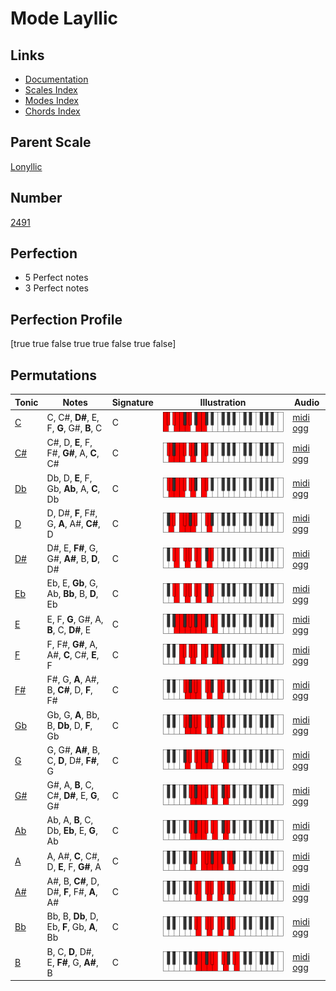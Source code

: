 # Mode Layllic

## Links

- [Documentation](index.md)
- [Scales Index](Scales.md)
- [Modes Index](Modes.md)
- [Chords Index](Chords.md)

## Parent Scale

[Lonyllic](ScaleLonyllic.md)

## Number

[2491](https://ianring.com/musictheory/scales/2491)

## Perfection

- 5 Perfect notes
- 3 Perfect notes

## Perfection Profile

[true true false true true false true false]

## Permutations

| Tonic | Notes | Signature | Illustration | Audio |
|-------|-------|-----------|--------------|-------|
| [C](ModeCNaturalLayllic.md) | C, C#, **D#**, E, F, **G**, G#, **B**, C | C | ![CNaturalLayllic](ModeCNaturalLayllic.png) | [midi](ModeCNaturalLayllic.mid) [ogg](ModeCNaturalLayllic.ogg) |
| [C#](ModeCSharpLayllic.md) | C#, D, **E**, F, F#, **G#**, A, **C**, C# | C | ![CSharpLayllic](ModeCSharpLayllic.png) | [midi](ModeCSharpLayllic.mid) [ogg](ModeCSharpLayllic.ogg) |
| [Db](ModeDFlatLayllic.md) | Db, D, **E**, F, Gb, **Ab**, A, **C**, Db | C | ![DFlatLayllic](ModeDFlatLayllic.png) | [midi](ModeDFlatLayllic.mid) [ogg](ModeDFlatLayllic.ogg) |
| [D](ModeDNaturalLayllic.md) | D, D#, **F**, F#, G, **A**, A#, **C#**, D | C | ![DNaturalLayllic](ModeDNaturalLayllic.png) | [midi](ModeDNaturalLayllic.mid) [ogg](ModeDNaturalLayllic.ogg) |
| [D#](ModeDSharpLayllic.md) | D#, E, **F#**, G, G#, **A#**, B, **D**, D# | C | ![DSharpLayllic](ModeDSharpLayllic.png) | [midi](ModeDSharpLayllic.mid) [ogg](ModeDSharpLayllic.ogg) |
| [Eb](ModeEFlatLayllic.md) | Eb, E, **Gb**, G, Ab, **Bb**, B, **D**, Eb | C | ![EFlatLayllic](ModeEFlatLayllic.png) | [midi](ModeEFlatLayllic.mid) [ogg](ModeEFlatLayllic.ogg) |
| [E](ModeENaturalLayllic.md) | E, F, **G**, G#, A, **B**, C, **D#**, E | C | ![ENaturalLayllic](ModeENaturalLayllic.png) | [midi](ModeENaturalLayllic.mid) [ogg](ModeENaturalLayllic.ogg) |
| [F](ModeFNaturalLayllic.md) | F, F#, **G#**, A, A#, **C**, C#, **E**, F | C | ![FNaturalLayllic](ModeFNaturalLayllic.png) | [midi](ModeFNaturalLayllic.mid) [ogg](ModeFNaturalLayllic.ogg) |
| [F#](ModeFSharpLayllic.md) | F#, G, **A**, A#, B, **C#**, D, **F**, F# | C | ![FSharpLayllic](ModeFSharpLayllic.png) | [midi](ModeFSharpLayllic.mid) [ogg](ModeFSharpLayllic.ogg) |
| [Gb](ModeGFlatLayllic.md) | Gb, G, **A**, Bb, B, **Db**, D, **F**, Gb | C | ![GFlatLayllic](ModeGFlatLayllic.png) | [midi](ModeGFlatLayllic.mid) [ogg](ModeGFlatLayllic.ogg) |
| [G](ModeGNaturalLayllic.md) | G, G#, **A#**, B, C, **D**, D#, **F#**, G | C | ![GNaturalLayllic](ModeGNaturalLayllic.png) | [midi](ModeGNaturalLayllic.mid) [ogg](ModeGNaturalLayllic.ogg) |
| [G#](ModeGSharpLayllic.md) | G#, A, **B**, C, C#, **D#**, E, **G**, G# | C | ![GSharpLayllic](ModeGSharpLayllic.png) | [midi](ModeGSharpLayllic.mid) [ogg](ModeGSharpLayllic.ogg) |
| [Ab](ModeAFlatLayllic.md) | Ab, A, **B**, C, Db, **Eb**, E, **G**, Ab | C | ![AFlatLayllic](ModeAFlatLayllic.png) | [midi](ModeAFlatLayllic.mid) [ogg](ModeAFlatLayllic.ogg) |
| [A](ModeANaturalLayllic.md) | A, A#, **C**, C#, D, **E**, F, **G#**, A | C | ![ANaturalLayllic](ModeANaturalLayllic.png) | [midi](ModeANaturalLayllic.mid) [ogg](ModeANaturalLayllic.ogg) |
| [A#](ModeASharpLayllic.md) | A#, B, **C#**, D, D#, **F**, F#, **A**, A# | C | ![ASharpLayllic](ModeASharpLayllic.png) | [midi](ModeASharpLayllic.mid) [ogg](ModeASharpLayllic.ogg) |
| [Bb](ModeBFlatLayllic.md) | Bb, B, **Db**, D, Eb, **F**, Gb, **A**, Bb | C | ![BFlatLayllic](ModeBFlatLayllic.png) | [midi](ModeBFlatLayllic.mid) [ogg](ModeBFlatLayllic.ogg) |
| [B](ModeBNaturalLayllic.md) | B, C, **D**, D#, E, **F#**, G, **A#**, B | C | ![BNaturalLayllic](ModeBNaturalLayllic.png) | [midi](ModeBNaturalLayllic.mid) [ogg](ModeBNaturalLayllic.ogg) |
